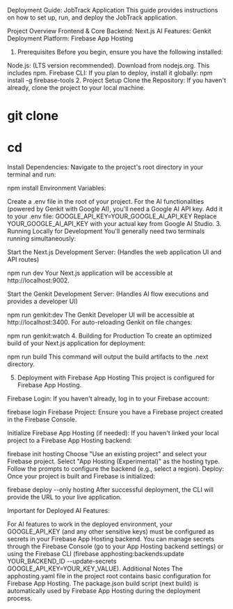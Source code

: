 Deployment Guide: JobTrack Application
This guide provides instructions on how to set up, run, and deploy the JobTrack application.

Project Overview
Frontend & Core Backend: Next.js
AI Features: Genkit
Deployment Platform: Firebase App Hosting
1. Prerequisites
Before you begin, ensure you have the following installed:

Node.js: (LTS version recommended). Download from nodejs.org. This includes npm.
Firebase CLI: If you plan to deploy, install it globally:
npm install -g firebase-tools
2. Project Setup
Clone the Repository: If you haven't already, clone the project to your local machine.

# git clone <repository-url>
# cd <project-directory>
Install Dependencies: Navigate to the project's root directory in your terminal and run:

npm install
Environment Variables:

Create a .env file in the root of your project.
For the AI functionalities (powered by Genkit with Google AI), you'll need a Google AI API key. Add it to your .env file:
GOOGLE_API_KEY=YOUR_GOOGLE_AI_API_KEY
Replace YOUR_GOOGLE_AI_API_KEY with your actual key from Google AI Studio.
3. Running Locally for Development
You'll generally need two terminals running simultaneously:

Start the Next.js Development Server: (Handles the web application UI and API routes)

npm run dev
Your Next.js application will be accessible at http://localhost:9002.

Start the Genkit Development Server: (Handles AI flow executions and provides a developer UI)

npm run genkit:dev
The Genkit Developer UI will be accessible at http://localhost:3400. For auto-reloading Genkit on file changes:

npm run genkit:watch
4. Building for Production
To create an optimized build of your Next.js application for deployment:

npm run build
This command will output the build artifacts to the .next directory.

5. Deployment with Firebase App Hosting
This project is configured for Firebase App Hosting.

Firebase Login: If you haven't already, log in to your Firebase account:

firebase login
Firebase Project: Ensure you have a Firebase project created in the Firebase Console.

Initialize Firebase App Hosting (if needed): If you haven't linked your local project to a Firebase App Hosting backend:

firebase init hosting
Choose "Use an existing project" and select your Firebase project.
Select "App Hosting (Experimental)" as the hosting type.
Follow the prompts to configure the backend (e.g., select a region).
Deploy: Once your project is built and Firebase is initialized:

firebase deploy --only hosting
After successful deployment, the CLI will provide the URL to your live application.

Important for Deployed AI Features:

For AI features to work in the deployed environment, your GOOGLE_API_KEY (and any other sensitive keys) must be configured as secrets in your Firebase App Hosting backend.
You can manage secrets through the Firebase Console (go to your App Hosting backend settings) or using the Firebase CLI (firebase apphosting:backends:update YOUR_BACKEND_ID --update-secrets GOOGLE_API_KEY=YOUR_KEY_VALUE).
Additional Notes
The apphosting.yaml file in the project root contains basic configuration for Firebase App Hosting.
The package.json build script (next build) is automatically used by Firebase App Hosting during the deployment process.